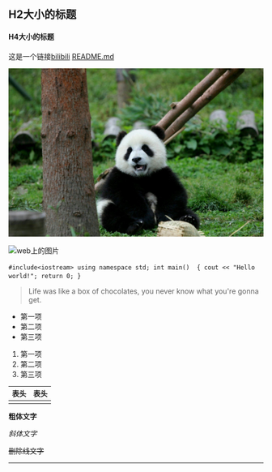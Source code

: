 ## H2大小的标题

#### H4大小的标题

这是一个链接[bilibili](https://www.bilibili.com/)
[README.md](README.md)

![图片](panda.jpg)

![web上的图片](https://img1.baidu.com/it/u=2109729493,2621180320&fm=26&fmt=auto&gp=0.jpg)

`#include<iostream>
using namespace std;
int main() 
{
	cout << "Hello world!";
	return 0;
}`

> Life was like a box of chocolates, you never know what you're gonna get.

- 第一项
- 第二项
- 第三项

1. 第一项
2. 第二项
3. 第三项

| 表头 | 表头 |
| ---- | ---- |
|      |      |

**粗体文字**

*斜体文字*

~~删除线文字~~

***

